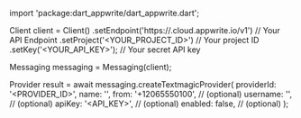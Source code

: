 import 'package:dart_appwrite/dart_appwrite.dart';

Client client = Client()
    .setEndpoint('https://<REGION>.cloud.appwrite.io/v1') // Your API Endpoint
    .setProject('<YOUR_PROJECT_ID>') // Your project ID
    .setKey('<YOUR_API_KEY>'); // Your secret API key

Messaging messaging = Messaging(client);

Provider result = await messaging.createTextmagicProvider(
    providerId: '<PROVIDER_ID>',
    name: '<NAME>',
    from: '+12065550100', // (optional)
    username: '<USERNAME>', // (optional)
    apiKey: '<API_KEY>', // (optional)
    enabled: false, // (optional)
);
